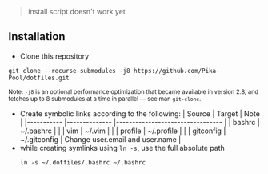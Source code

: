 > install script doesn't work yet

## Installation
- Clone this repository
```shell
git clone --recurse-submodules -j8 https://github.com/Pika-Pool/dotfiles.git
```
<small>Note: `-j8` is an optional performance optimization that became available in version 2.8, and fetches up to 8 submodules at a time in parallel — see man `git-clone`.</small>
- Create symbolic links according to the following:
| Source    	| Target       	| Note                            	|
|-----------	|--------------	|---------------------------------	|
| bashrc    	| ~/.bashrc    	|                                 	|
| vim       	| ~/.vim       	|                                 	|
| profile   	| ~/.profile   	|                                 	|
| gitconfig 	| ~/.gitconfig 	| Change user.email and user.name 	|
- while creating symlinks using `ln -s`, use the full absolute path
	``` shell
	ln -s ~/.dotfiles/.bashrc ~/.bashrc
	```
